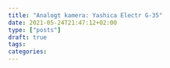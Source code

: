 ```yaml
---
title: "Analogt kamera: Yashica Electr G-35"
date: 2021-05-24T21:47:12+02:00
type: ["posts"]
draft: true
tags:
categories:
---
```


